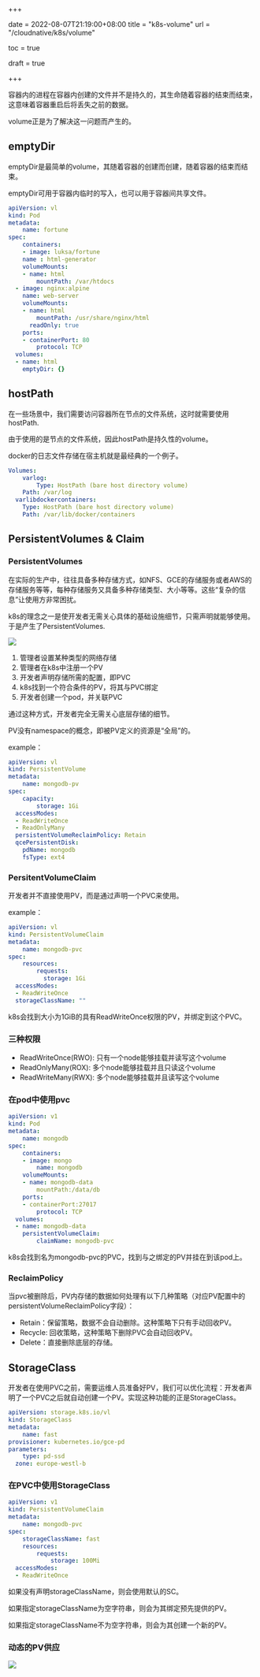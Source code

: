 +++

date = 2022-08-07T21:19:00+08:00
title = "k8s-volume"
url = "/cloudnative/k8s/volume"

toc = true

draft = true

+++

容器内的进程在容器内创建的文件并不是持久的，其生命随着容器的结束而结束，这意味着容器重启后将丢失之前的数据。

volume正是为了解决这一问题而产生的。

## emptyDir

emptyDir是最简单的volume，其随着容器的创建而创建，随着容器的结束而结束。

emptyDir可用于容器内临时的写入，也可以用于容器间共享文件。

```yaml
apiVersion: vl
kind: Pod
metadata: 
	name: fortune
spec:
	containers:
	- image: luksa/fortune
  	name : html-generator
    volumeMounts: 
    - name: html
    	mountPath: /var/htdocs 
  - image: nginx:alpine
  	name: web-server
    volumeMounts: 
    - name: html
    	mountPath: /usr/share/nginx/html
      readOnly: true 
    ports:
    - containerPort: 80
    	protocol: TCP
  volumes: 
  - name: html
  	emptyDir: {}
```

## hostPath

在一些场景中，我们需要访问容器所在节点的文件系统，这时就需要使用hostPath.

由于使用的是节点的文件系统，因此hostPath是持久性的volume。

docker的日志文件存储在宿主机就是最经典的一个例子。

```yaml
Volumes: 
	varlog: 
		Type: HostPath (bare host directory volume)
    Path: /var/log
  varlibdockercontainers:
  	Type: HostPath (bare host directory volume)
    Path: /var/lib/docker/containers
```

## PersistentVolumes & Claim

### PersistentVolumes

在实际的生产中，往往具备多种存储方式，如NFS、GCE的存储服务或者AWS的存储服务等等，每种存储服务又具备多种存储类型、大小等等。这些“复杂的信息”让使用方非常困扰。

k8s的理念之一是使开发者无需关心具体的基础设施细节，只需声明就能够使用。于是产生了PersistentVolumes.

![](https://raw.githubusercontent.com/stong1994/images/master/picgo/202210052046175.png)

1. 管理者设置某种类型的网络存储
2. 管理者在k8s中注册一个PV
3. 开发者声明存储所需的配置，即PVC
4. k8s找到一个符合条件的PV，将其与PVC绑定
5. 开发者创建一个pod，并关联PVC

通过这种方式，开发者完全无需关心底层存储的细节。

PV没有namespace的概念，即被PV定义的资源是“全局”的。

example：

```yaml
apiVersion: vl
kind: PersistentVolume
metadata:
	name: mongodb-pv
spec: 
	capacity: 
		storage: 1Gi
  accessModes:
  - ReadWriteOnce
  - ReadOnlyMany
  persistentVolumeReclaimPolicy: Retain
  qcePersistentDisk:
  	pdName: mongodb
    fsType: ext4
```

### PersitentVolumeClaim

开发者并不直接使用PV，而是通过声明一个PVC来使用。

example：

```yaml
apiVersion: vl
kind: PersistentVolumeClaim
metadata: 
	name: mongodb-pvc
spec: 
	resources: 
		requests: 
		  storage: 1Gi
  accessModes:
  - ReadWriteOnce
  storageClassName: ""
```

k8s会找到大小为1GiB的具有ReadWriteOnce权限的PV，并绑定到这个PVC。

### 三种权限

- ReadWriteOnce(RWO): 只有一个node能够挂载并读写这个volume
- ReadOnlyMany(ROX): 多个node能够挂载并且只读这个volume
- ReadWriteMany(RWX): 多个node能够挂载并且读写这个volume

### 在pod中使用pvc

```yaml
apiVersion: v1
kind: Pod
metadata: 
	name: mongodb
spec: 
	containers: 
	- image: mongo 
		name: mongodb
    volumeMounts:
    - name: mongodb-data
    	mountPath:/data/db
    ports: 
    - containerPort:27017
    	protocol: TCP
  volumes:
  - name: mongodb-data
  	persistentVolumeClaim:
    	claimName: mongodb-pvc
```

k8s会找到名为mongodb-pvc的PVC，找到与之绑定的PV并挂在到该pod上。

### ReclaimPolicy

当pvc被删除后，PV内存储的数据如何处理有以下几种策略（对应PV配置中的persistentVolumeReclaimPolicy字段）：

- Retain：保留策略，数据不会自动删除。这种策略下只有手动回收PV。
- Recycle: 回收策略，这种策略下删除PVC会自动回收PV。
- Delete：直接删除底层的存储。

## StorageClass

开发者在使用PVC之前，需要运维人员准备好PV，我们可以优化流程：开发者声明了一个PVC之后就自动创建一个PV。实现这种功能的正是StorageClass。

```yaml
apiVersion: storage.k8s.io/vl
kind: StorageClass
metadata: 
	name: fast
provisioner: kubernetes.io/gce-pd
parameters: 
	type: pd-ssd
  zone: europe-westl-b
```

### 在PVC中使用StorageClass

```yaml
apiVersion: v1
kind: PersistentVolumeClaim
metadata: 
	name: mongodb-pvc
spec: 
	storageClassName: fast
	resources: 
		requests: 
			storage: 100Mi
  accessModes:
  - ReadWriteOnce
```

如果没有声明storageClassName，则会使用默认的SC。

如果指定storageClassName为空字符串，则会为其绑定预先提供的PV。

如果指定storageClassName不为空字符串，则会为其创建一个新的PV。

### 动态的PV供应

![](https://raw.githubusercontent.com/stong1994/images/master/picgo/202210052046175.png)